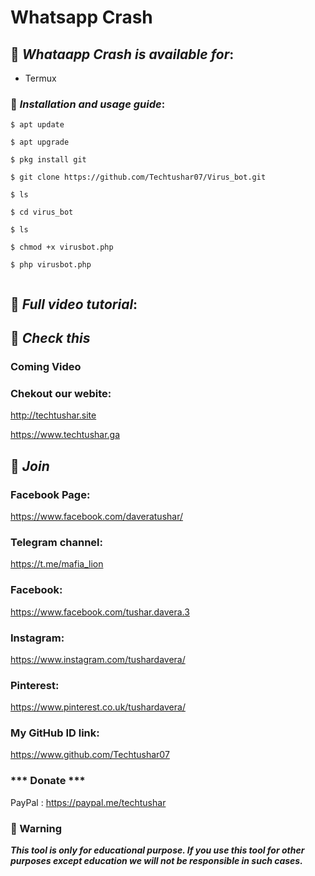 # Whatsapp Crash 



## 📌 ***Whataapp Crash is available for***:

* Termux

### 📌 ***Installation and usage guide***:
```
$ apt update
```
```
$ apt upgrade
```
```
$ pkg install git
```
```
$ git clone https://github.com/Techtushar07/Virus_bot.git
```
```
$ ls
```
```
$ cd virus_bot
```
```
$ ls
```
```
$ chmod +x virusbot.php
```
```
$ php virusbot.php
```
```
```

## 📌 ***Full video tutorial***:

## 🔗 ***Check this***

### Coming Video 

### Chekout our webite:
http://techtushar.site

https://www.techtushar.ga


## 👥 ***Join***

### Facebook Page: 
https://www.facebook.com/daveratushar/

### Telegram channel:
https://t.me/mafia_lion

### Facebook:
https://www.facebook.com/tushar.davera.3

### Instagram: 
https://www.instagram.com/tushardavera/

### Pinterest:
https://www.pinterest.co.uk/tushardavera/

### My GitHub ID link:
https://www.github.com/Techtushar07

### *** Donate ***
PayPal : https://paypal.me/techtushar

### 📢 Warning

***This tool is only for educational purpose. If you use this tool for other purposes except education we will not be responsible in such cases.***
